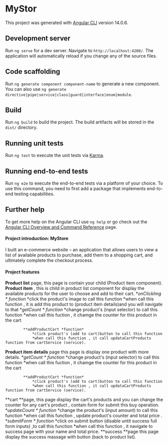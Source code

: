 # MyStor

This project was generated with [Angular CLI](https://github.com/angular/angular-cli) version 14.0.6.

## Development server

Run `ng serve` for a dev server. Navigate to `http://localhost:4200/`. The application will automatically reload if you change any of the source files.

## Code scaffolding

Run `ng generate component component-name` to generate a new component. You can also use `ng generate directive|pipe|service|class|guard|interface|enum|module`.

## Build

Run `ng build` to build the project. The build artifacts will be stored in the `dist/` directory.

## Running unit tests

Run `ng test` to execute the unit tests via [Karma](https://karma-runner.github.io).

## Running end-to-end tests

Run `ng e2e` to execute the end-to-end tests via a platform of your choice. To use this command, you need to first add a package that implements end-to-end testing capabilities.

## Further help

To get more help on the Angular CLI use `ng help` or go check out the [Angular CLI Overview and Command Reference](https://angular.io/cli) page.

#### Project introduction: MyStore

I built an e-commerce website – an application that allows users to view a list of available products to purchase, 
add them to a shopping cart, and ultimately complete the checkout process. 

#### Project features

 **Product list** page, this page is contain your child (Product item component).
 **Product item** , this is child in product list component for display the available products for the user to choose and add to their cart.
			**onClickImg * function*
				*click the product's image to call this function
				*when call this function , it is add this product to (product item details)and you will navigate to that
			**getCount * function*
				*change product's (input selector) to call this function
				*when call this fuction , it chamge the counter for this product in the cart
				
			**addProductCart *function*
				*click product's (add to cart)button to call this function
				*when call this function , it call updataCartProducts function from cartService (service).

  **Product item details** page	this page is display one product with more details.
			**getCount * function*
				*change product's (input selector) to call this function
				*when call this fuction , it chamge the counter for this product in the cart
				
			**addProductCart *function*
				*click product's (add to cart)button to call this function
				*when call this function , it call updataCartProducts function from cartService (service).
  **cart **page, this page display the cart's products and you can change the counter for any cart's product ,
				contain form for submit this buy operation.
			**updateCount * function*
				*change the product's (input amount) to call this function
				*when call this function , update product's counter and total price .
			**submitForm * function*
				*click on submit button (disable untit success full form inputs) ,to call this function
				*when call this function , it navigate to success page with your name and total price.
  **success **page this page display the success massage with button (back to product list).
  
